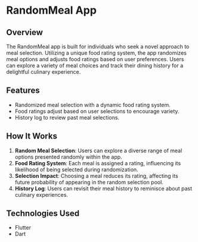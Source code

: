 # RandomMeal App

## Overview
The RandomMeal app is built for individuals who seek a novel approach to meal selection. Utilizing a unique food rating system, the app randomizes meal options and adjusts food ratings based on user preferences. Users can explore a variety of meal choices and track their dining history for a delightful culinary experience.

## Features
- Randomized meal selection with a dynamic food rating system.
- Food ratings adjust based on user selections to encourage variety.
- History log to review past meal selections.

## How It Works
1. **Random Meal Selection**: Users can explore a diverse range of meal options presented randomly within the app.
2. **Food Rating System**: Each meal is assigned a rating, influencing its likelihood of being selected during randomization.
3. **Selection Impact**: Choosing a meal reduces its rating, affecting its future probability of appearing in the random selection pool.
4. **History Log**: Users can revisit their meal history to reminisce about past culinary experiences.

## Technologies Used
- Flutter
- Dart